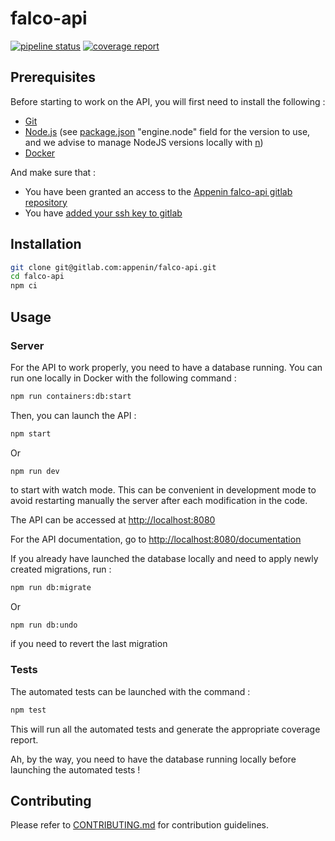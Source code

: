 # falco-api

[![pipeline status](https://gitlab.com/appenin/falco-api/badges/init_api/pipeline.svg)](https://gitlab.com/appenin/falco-api/-/commits/init_api)
[![coverage report](https://gitlab.com/appenin/falco-api/badges/init_api/coverage.svg)](https://gitlab.com/appenin/falco-api/-/commits/init_api)

## Prerequisites

Before starting to work on the API, you will first need to install the following :

* [Git](https://git-scm.com/)
* [Node.js](https://nodejs.org/) (see [package.json](/package.json) "engine.node" field for the version to use, and we advise to manage NodeJS versions locally with [n](https://github.com/tj/n))
* [Docker](https://docs.docker.com/get-docker/)

And make sure that :

* You have been granted an access to the [Appenin falco-api gitlab repository](https://gitlab.com/appenin/falco-api)  
* You have [added your ssh key to gitlab](https://docs.gitlab.com/ee/ssh/)

## Installation

```bash
git clone git@gitlab.com:appenin/falco-api.git
cd falco-api
npm ci
```

## Usage

### Server

For the API to work properly, you need to have a database running. You can run one locally in Docker with the following command :

```bash
npm run containers:db:start
```

Then, you can launch the API :

```bash
npm start
```

Or

```
npm run dev
```

to start with watch mode. This can be convenient in development mode to avoid restarting manually the server after each modification in the code.

The API can be accessed at [http://localhost:8080](http://localhost:8080)

For the API documentation, go to [http://localhost:8080/documentation](http://localhost:8080/documentation)


If you already have launched the database locally and need to apply newly created migrations, run :

```bash
npm run db:migrate
```

Or 

```bash
npm run db:undo
```

if you need to revert the last migration

### Tests

The automated tests can be launched with the command :

```bash
npm test
```

This will run all the automated tests and generate the appropriate coverage report.

Ah, by the way, you need to have the database running locally before launching the automated tests !

## Contributing

Please refer to [CONTRIBUTING.md](./docs/CONTRIBUTING.md) for contribution guidelines.
